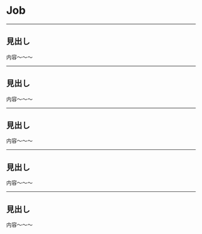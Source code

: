 # Job
---
## 見出し
内容～～～

---
## 見出し
内容～～～

---
## 見出し
内容～～～

---
## 見出し
内容～～～

---
## 見出し
内容～～～

>>>
